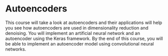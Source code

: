 # Autoencoders
This course will take a look at autoencoders and their applications will help you see how autoencoders are used in dimensionality reduction and denoising. You will implement an artificial neural network and an autoencoder using the Keras framework. By the end of this course, you will be able to implement an autoencoder model using convolutional neural networks.
